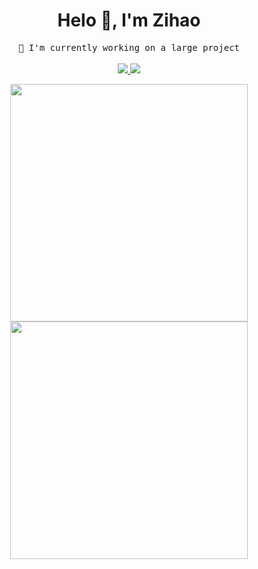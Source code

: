 <h1 align="center">Helo 👋, I'm Zihao</h1>

<p align="center">
  <samp>🌱 I'm currently working on a large project</samp>
  <br><br>
  <a href="https://idzh.cn">
  <img src="https://visitor-badge.glitch.me/badge?page_id=github.com/zihaoyy" />
  <img src="https://komarev.com/ghpvc/?username=zihaoyy&label=Profile%20views&color=1abc9c&style=flat" />
  </a>
</p>

<p align="center">
  <a href="https://idzh.cn">
    <img width="380em" src="https://github-readme-streak-stats.herokuapp.com?user=zihaoyy&hide_border=true&theme=vue-dark" />
    <img width="380em" src="https://github-readme-stats.vercel.app/api/top-langs/?username=zihaoyy&layout=compact&hide_border=true&theme=vue-dark" />
  </a>
</p>
